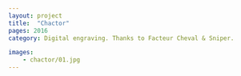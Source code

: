 ```yaml
---
layout: project
title:  "Chactor"
pages: 2016
category: Digital engraving. Thanks to Facteur Cheval & Sniper.

images:
    - chactor/01.jpg
---
```

